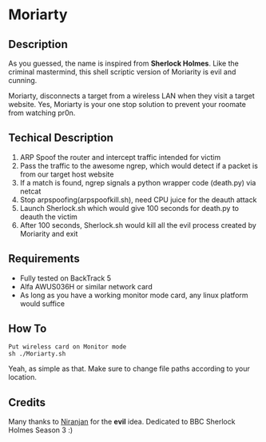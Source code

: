Moriarty
==========

Description
-----------

As you guessed, the name is inspired from **Sherlock Holmes**. Like the criminal mastermind, this
shell scriptic version of Moriarity is evil and cunning.

Moriarty, disconnects a target from a wireless LAN when they visit a target website. Yes, Moriarty is
your one stop solution to prevent your roomate from watching pr0n.

Techical Description
-------------------

1. ARP Spoof the router and intercept traffic intended for victim
2. Pass the traffic to the awesome ngrep, which would detect if a packet is from our target host website
3. If a match is found, ngrep signals a python wrapper code (death.py) via netcat
4. Stop arpspoofing(arpspoofkill.sh), need CPU juice for the deauth attack
5. Launch Sherlock.sh which would give 100 seconds for death.py to deauth the victim
6. After 100 seconds, Sherlock.sh would kill all the evil process created by Moriarity and exit

Requirements
-----------
* Fully tested on BackTrack 5
* Alfa AWUS036H or similar network card
* As long as you have a working monitor mode card, any linux platform would suffice

How To
--------
```
Put wireless card on Monitor mode
sh ./Moriarty.sh
```
Yeah, as simple as that. Make sure to change file paths according to your location.

Credits
--------
Many thanks to [Niranjan](http://people.epfl.ch/niranjan.thanikachalam) for the **evil** idea.
Dedicated to BBC Sherlock Holmes Season 3 :)
